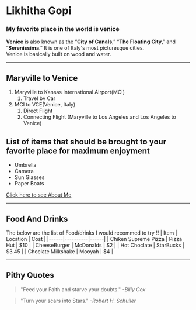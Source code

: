 # Likhitha Gopi
### My favorite place in the world is venice<br>
**Venice** is also known as the “**City of Canals**,” “**The Floating City**,” and “**Serenissima**.”  It is one of Italy's most picturesque cities.<br>Venice is basically built on wood and water.
****
## Maryville to Venice
1. Maryville to Kansas International Airport(MCI)
    1. Travel by Car
2. MCI to VCE(Venice, Italy)
    1. Direct Flight
    2. Connecting Flight (Maryville to Los Angeles and Los Angeles to Venice)
## List of items that should be brought to your favorite place for maximum enjoyment
* Umbrella
* Camera
* Sun Glasses
* Paper Boats

[Click here to see About Me](./AboutMe.md)
****
## Food And Drinks
The below are the list of Food/drinks I would recommed to try !!
| Item | Location | Cost |
|------|----------|------|
| Chiken Supreme Pizza | Pizza Hut | $10 |
| CheeseBurger | McDonalds | $2 |
| Hot Choclate | StarBucks | $3.45 |
| Choclate Milkshake | Mooyah | $4 |

****
## Pithy Quotes
> "Feed your Faith and starve your doubts."  *-Billy Cox*

> "Turn your scars into Stars." *-Robert H. Schuller*

